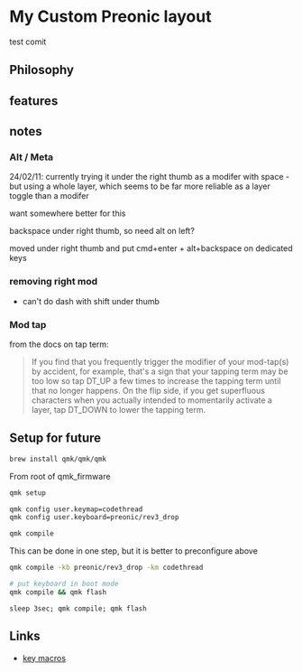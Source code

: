 # My Custom Preonic layout

test comit

## Philosophy

## features

## notes

### Alt / Meta

24/02/11: currently trying it under the right thumb as a modifer with space - but using a whole layer, which seems to be far more reliable as a layer toggle than a modifer

want somewhere better for this

backspace under right thumb, so need alt on left?

moved under right thumb and put cmd+enter + alt+backspace on dedicated keys

### removing right mod

-   can't do dash with shift under thumb

### Mod tap

from the docs on tap term:

> If you find that you frequently trigger the modifier of your mod-tap(s) by accident, for example, that's a sign that your tapping term may be too low so tap DT_UP a few times to increase the tapping term until that no longer happens. On the flip side, if you get superfluous characters when you actually intended to momentarily activate a layer, tap DT_DOWN to lower the tapping term.

## Setup for future

```sh
brew install qmk/qmk/qmk
```

From root of qmk_firmware

```sh
qmk setup
```

```sh
qmk config user.keymap=codethread
qmk config user.keyboard=preonic/rev3_drop
```

```sh
qmk compile
```

This can be done in one step, but it is better to preconfigure above

```sh
qmk compile -kb preonic/rev3_drop -km codethread
```

```sh
# put keyboard in boot mode
qmk compile && qmk flash
```

```nu
sleep 3sec; qmk compile; qmk flash
```

## Links

-   [key macros](https://getreuer.info/posts/keyboards/macros/index.html)
